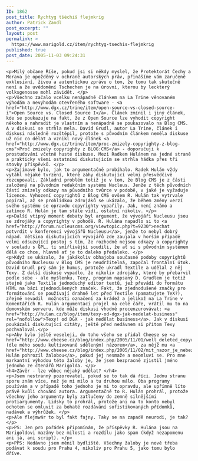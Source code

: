 ```yaml
---
ID: 1862
post_title: Rychtyg tšéchiš flejmkríg
author: Patrick Zandl
post_excerpt: ""
layout: post
permalink: >
  https://www.marigold.cz/item/rychtyg-tsechis-flejmkrig
published: true
post_date: 2005-11-03 09:24:31
---
```

	<p>Milý občane Říše, pokud jsi si někdy myslel, že Protektorát Čechy a Morava je opožděný v ochraně autorských práv, přinášíme vám zaručeně exklusivní, živou a autentickou zprávu o tom, že tomu tak skutečně není a že uvědomění Tschechen je na úrovni, kterou by leckterý volksgenosse mohl závidět. </p>
	<p>Všechno začalo vcelku nenápadně článkem na La Trine věnovaném výhodám a nevýhodám otevřeného software - <a href="http://www.dgx.cz/trine/item/open-source-vs-closed-source-i">Open Source vs. Closed Source I</a>. Článek zmínil i jiný článek, kde se poukazuje na fakt, že z Open Source lze vyhodit copyright někoho a nahradit je vlastním a nenápadně se poukazovalo na Blog CMS. A v diskusi se strhla mela. David Grudl, autor La Trine, článek i diskusi následně rozštěpil, protože s původním článkem neměla diskuse už nic co dělat a vznikl nový článek <a href="http://www.dgx.cz/trine/item/proc-zmizely-copyrighty-z-blog-cms">Proč zmizely copyrighty z BLOG:CMS</a> - doporučuji k prostudování včetně husté diskuse. Mezi Radkem Hulánem na jedné straně a prakticky všemi ostatními diskutujícím se strhla hádka přes tři stovky příspěvků. </p>
	<p>Zajímavé bylo, jak to argumentačně probíhalo. Radek Hulán vždy vytáhl nějaké tvrzení, které záhy diskutující velmi přesvědčivě rozcupovali. Základní problém totiž je v tom, že Blog CMS je z části založený na původním redakčním systému Nucleus. Jenže z těch původních částí zmizely odkazy na původního tvůrce v podobě, v jaké je vyžaduje licence. Vyhození copyrightů z Blog CMS ovšem R. Hulán tak vytrvale popíral, až se prohlídkou zdrojáků se ukázalo, že během změny verzí svého systému se opravdu copyrighty vypařily. Jak, není známo a zatímco R. Hulán je tam stále vidí, ostatní nikoliv. </p>
	<p>Další vtipný moment debaty byl argument, že vývojáři Nucleusu jsou se zdrojáky a copyrighty v pohodě. R. Hulána napadlo si to <a href="http://forum.nucleuscms.org/viewtopic.php?t=9230">nechat potvrdit v konferenci vývojářů Nucleusu</a>, jenže to nebyl dobrý nápad. Většina diskutujících vývojářů zde zaujala v horším případě velmi odsuzující postoj s tím, že rozhodně nejsou odkazy a copyrighty v souladu s GPL, ti smířlivější soudili, že ať si s původním systémem dělá co chce, hlavně ať je to daleko předaleko. </p>
	<p>Když se ukázalo, že jakákoliv obhajoba současné podoby copyrightů původního Nucleusu v Blog CMS je neudržitelná, započal frontální útok. David Grudl prý sám je humus, protože ukradl Textile a udělal z něj Texy. Z další diskuse vypadlo, že nikoliv zdrojáky, které by přebarvil podle sebe - ale myšlenku. Texy, program napsaný D. Grudlem je totiž stejně jako Textile jednoduchý editor textů, jež převádí do formátu HTML na bázi zjednodušených značek. Fakt, že zjednodušené značky pro formátování se používají drahně let před Textile (pamatujete TeX?), zřejmě nevadil  možnosti označení za krádež a jelikož na La Trine v komentářích R. Hulán argumentaci projel na celé čáře, vrátil mu to na domovském serveru, kde může diskusi vhodně procenzurovávat: <a href="http://hulan.cz/blog/item/texy-od-dgx-jak-nedelat-business" rel="nofollow">Texy! od DGX - jak nedělat business</a>. Jak v diskusi poukázali diskutující citáty, ještě před nedávnem si přitom Texy pochvaloval.</p>
	<p>Aby bylo ještě veseleji, do toho všeho se přidal Cheese se <a href="http://www.cheese.cz/blog/index.php/2005/11/01/well_deleted_copyrights_radek_hulan">svým (dle mého soudu kultivovaně sděleným) názorem</a>, za nějž mu <a href="http://www.cheese.cz/blog/index.php/2005/11/02/mit_nazor_je_nebezpecna_nemoc">R. Hulán pohrozil žalobou</a>, pokud jej nesmaže a neomluví se. Pro mne markantní výhodou této žaloby je, že jsem bezpracně zjistil jméno jednoho ze čtenářů Marigolda. </p>
	<h4>Závěr - lze vůbec nějaký udělat? </h4>
	<p>Jsem nestranný pozorovatel, pokud se to tak dá říci. Jednu stranu sporu znám více, než je mi milo a tu druhou málo. Oba programy používám a v případě toho jednoho je mi to opravdu, ale upřímně líto právě kvůli chování autora. Argumentačně to R. Hulán prohrál, protože všechny jeho argumenty byly zatlučeny do zemně silnějšími protiargumenty. Lidsky to prohrál, protože ani na to konto nebyl ochoten se omluvit za bohaté rozdávání sofistikovaných přídomků, nadávek a výhrůžek. </p>
	<p>Ale flejmwár to byl fakt fajny. Taky se na zapadě neurodi, je tak?</p>
	<p>PS: Jen pro pořádek připomínám, že příspěvky R. Hulána jsou na Marigoldovi mazány bez milosti a rozdílu jako spam (když nezapomenu ani já, ani script). </p>
	<p>PPS: Nedávno jsem měnil bydliště. Všechny žaloby je nově třeba podávat k soudu pro Prahu 4, nikoliv pro Prahu 5, jako tomu bylo dříve.
</p>